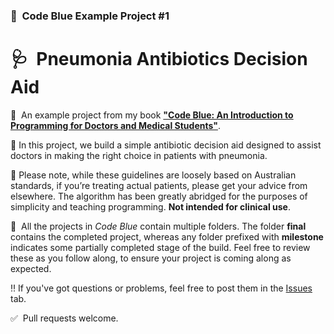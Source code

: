 ### 🏥 &nbsp;Code Blue Example Project #1

# 🩺 &nbsp;Pneumonia Antibiotics Decision Aid

📖 &nbsp;An example project from my book [**"Code Blue: An Introduction to Programming for Doctors and Medical Students"**](https://gumroad.com/products/NMtSD/).

💊&nbsp;In this project, we build a simple antibiotic decision aid designed to assist doctors in making the right choice in patients with pneumonia.

🙅‍&nbsp;Please note, while these guidelines are loosely based on Australian standards, if you’re treating actual patients, please get your advice from elsewhere. The algorithm has been greatly abridged for the purposes of simplicity and teaching programming. **Not intended for clinical use**.

📁 &nbsp;All the projects in *Code Blue* contain multiple folders. The folder **final** contains the completed project, whereas any folder prefixed with **milestone** indicates some partially completed stage of the build. Feel free to review these as you follow along, to ensure your project is coming along as expected. 

‼️&nbsp;If you've got questions or problems, feel free to post them in the [Issues](https://github.com/joshcase/code-blue-pneumonia/issues) tab.

✅ &nbsp;Pull requests welcome.
